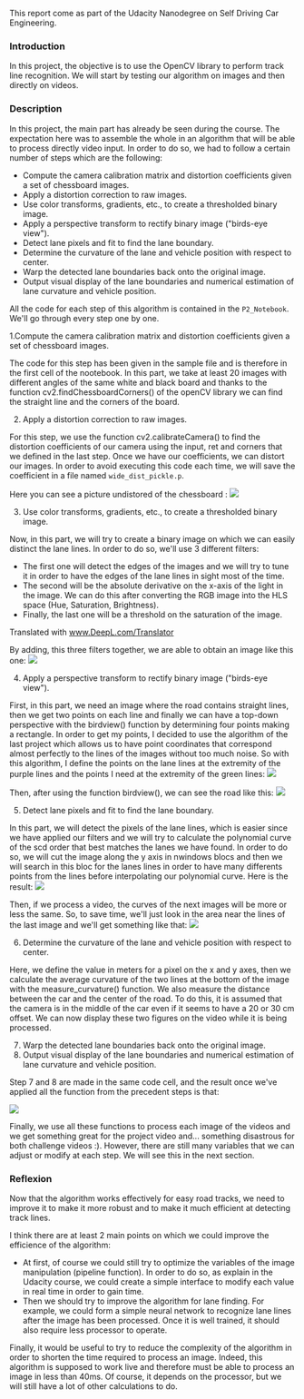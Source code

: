 This report come as part of the Udacity Nanodegree on Self Driving Car Engineering.

### Introduction
In this project, the objective is to use the OpenCV library to perform track line recognition. We will start by testing our algorithm on images and then directly on videos.


### Description
In this project, the main part has already be seen during the course. The expectation here was to assemble the whole in an algorithm that will be able to process directly video input. In order to do so, we had to follow a certain number of steps which are the following:
  
* Compute the camera calibration matrix and distortion coefficients given a set of chessboard images.
* Apply a distortion correction to raw images.
* Use color transforms, gradients, etc., to create a thresholded binary image.
* Apply a perspective transform to rectify binary image ("birds-eye view").
* Detect lane pixels and fit to find the lane boundary.
* Determine the curvature of the lane and vehicle position with respect to center.
* Warp the detected lane boundaries back onto the original image.
* Output visual display of the lane boundaries and numerical estimation of lane curvature and vehicle position.
  
All the code for each step of this algorithm is contained in the `P2_Notebook`. We'll go through every step one by one.

1.Compute the camera calibration matrix and distortion coefficients given a set of chessboard images.

The code for this step has been given in the sample file and is therefore in the first cell of the nootebook. In this part, we take at least 20 images with different angles of the same white and black board and thanks to the function cv2.findChessboardCorners() of the openCV library we can find the straight line and the corners of the board.

2. Apply a distortion correction to raw images.

For this step, we use the function cv2.calibrateCamera() to find the distortion coefficients of our camera using the input, ret and corners that we defined in the last step.
Once we have our coefficients, we can distort our images. In order to avoid executing this code each time, we will save the coefficient in a file named `wide_dist_pickle.p`.
  
Here you can see a picture undistored of the chessboard :
  ![](output_images/Undistorted_Image.png)

3. Use color transforms, gradients, etc., to create a thresholded binary image.

Now, in this part, we will try to create a binary image on which we can easily distinct the lane lines. In order to do so, we'll use 3 different filters:
  
  - The first one will detect the edges of the images and we will try to tune it in order to have the edges of the lane lines in sight most of the time.
  - The second will be the absolute derivative on the x-axis of the light in the image. We can do this after converting the RGB image into the HLS space (Hue, Saturation, Brightness).
  - Finally, the last one will be a threshold on the saturation of the image.

Translated with www.DeepL.com/Translator
  
By adding, this three filters together, we are able to obtain an image like this one:
  ![](output_images/img_test6_after_pipeline.png)

4. Apply a perspective transform to rectify binary image ("birds-eye view").

First, in this part, we need an image where the road contains straight lines, then we get two points on each line and finally we can have a top-down perspective with the birdview() function by determining four points making a rectangle.
In order to get my points, I decided to use the algorithm of the last project which allows us to have point coordinates that correspond almost perfectly to the lines of the images without too much noise. So with this algorithm, I define the points on the lane lines at the extremity of the purple lines and the points I need at the extremity of the green lines:
![](output_images/straight_lines2_for_perspectives.png) 

Then, after using the function birdview(), we can see the road like this:
![](output_images/Undistorted_and_Warped_Image.png)  

5. Detect lane pixels and fit to find the lane boundary.

In this part, we will detect the pixels of the lane lines, which is easier since we have applied our filters and we will try to calculate the polynomial curve of the scd order that best matches the lanes we have found. In order to do so, we will cut the image along the y axis in nwindows blocs and then we will search in this bloc for the lanes lines in order to have many differents points from the lines before interpolating our polynomial curve. Here is the result:
![](output_images/detection_of_the_lanes.png) 

Then, if we process a video, the curves of the next images will be more or less the same. So, to save time, we'll just look in the area near the lines of the last image and we'll get something like that:
![](output_images/search_around_the_lanes.png) 

6. Determine the curvature of the lane and vehicle position with respect to center.

Here, we define the value in meters for a pixel on the x and y axes, then we calculate the average curvature of the two lines at the bottom of the image with the measure_curvature() function. We also measure the distance between the car and the center of the road. To do this, it is assumed that the camera is in the middle of the car even if it seems to have a 20 or 30 cm offset. We can now display these two figures on the video while it is being processed.


7. Warp the detected lane boundaries back onto the original image.
8. Output visual display of the lane boundaries and numerical estimation of lane curvature and vehicle position.

Step 7 and 8 are made in the same code cell, and the result once we've applied all the function from the precedent steps is that:

![](output_images/green_Area.png) 
  
Finally, we use all these functions to process each image of the videos and we get something great for the project video and... something disastrous for both challenge videos :). However, there are still many variables that we can adjust or modify at each step. We will see this in the next section.  

### Reflexion

Now that the algorithm works effectively for easy road tracks, we need to improve it to make it more robust and to make it much efficient at detecting track lines.

I think there are at least 2 main points on which we could improve the efficience of the algorithm:

- At first, of course we could still try to optimize the variables of the image manipulation (pipeline function). In order to do so, as explain in the Udacity course, we could create a simple interface to modify each value in real time in order to gain time.
- Then we should try to improve the algorithm for lane finding. For example, we could form a simple neural network to recognize lane lines after the image has been processed. Once it is well trained, it should also require less processor to operate.

Finally, it would be useful to try to reduce the complexity of the algorithm in order to shorten the time required to process an image. Indeed, this algorithm is supposed to work live and therefore must be able to process an image in less than 40ms. Of course, it depends on the processor, but we will still have a lot of other calculations to do.
